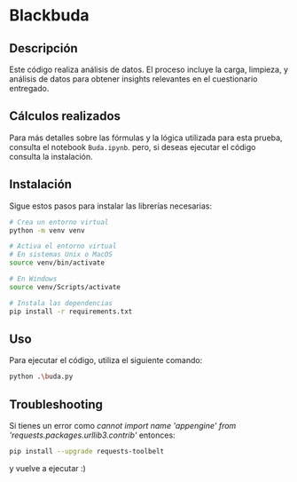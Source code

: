 
# Blackbuda

## Descripción
Este código realiza análisis de datos. El proceso incluye la carga, limpieza, y análisis de datos para obtener insights relevantes en el cuestionario entregado.

## Cálculos realizados
Para más detalles sobre las fórmulas y la lógica utilizada para esta prueba, consulta el notebook `Buda.ipynb`. pero, si deseas ejecutar el código consulta la instalación.


## Instalación
Sigue estos pasos para instalar las librerías necesarias:

```bash
# Crea un entorno virtual
python -m venv venv

# Activa el entorno virtual
# En sistemas Unix o MacOS
source venv/bin/activate

# En Windows
source venv/Scripts/activate

# Instala las dependencias
pip install -r requirements.txt
```

## Uso
Para ejecutar el código, utiliza el siguiente comando:

```bash
python .\buda.py
```

## Troubleshooting
Si tienes un error como *cannot import name 'appengine' from 'requests.packages.urllib3.contrib'* entonces:
```bash
pip install --upgrade requests-toolbelt
```
y vuelve a ejecutar :)
